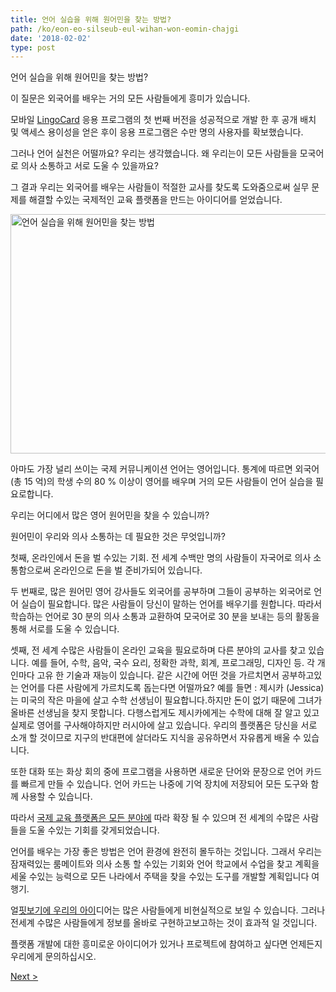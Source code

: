 ```yaml
---
title: 언어 실습을 위해 원어민을 찾는 방법?
path: /ko/eon-eo-silseub-eul-wihan-won-eomin-chajgi
date: '2018-02-02'
type: post
---
```


언어 실습을 위해 원어민을 찾는 방법?

이 질문은 외국어를 배우는 거의 모든 사람들에게 흥미가 있습니다.

모바일 <a href="https://lingocard.com" target="_blank" rel="noopener">LingoCard</a> 응용 프로그램의 첫 번째 버전을 성공적으로 개발 한 후 공개 배치 및 액세스 용이성을 얻은 후이 응용 프로그램은 수만 명의 사용자를 확보했습니다.

그러나 언어 실천은 어떨까요? 우리는 생각했습니다. 왜 우리는이 모든 사람들을 모국어로 의사 소통하고 서로 도울 수 있을까요?

그 결과 우리는 외국어를 배우는 사람들이 적절한 교사를 찾도록 도와줌으로써 실무 문제를 해결할 수있는 국제적인 교육 플랫폼을 만드는 아이디어를 얻었습니다.

<img class="aligncenter wp-image-78 size-full" src="../images/platform/social-network.jpg" alt="언어 실습을 위해 원어민을 찾는 방법" width="628" height="383" />

아마도 가장 널리 쓰이는 국제 커뮤니케이션 언어는 영어입니다. 통계에 따르면 외국어 (총 15 억)의 학생 수의 80 % 이상이 영어를 배우며 거의 모든 사람들이 언어 실습을 필요로합니다.

우리는 어디에서 많은 영어 원어민을 찾을 수 있습니까?

원어민이 우리와 의사 소통하는 데 필요한 것은 무엇입니까?

첫째, 온라인에서 돈을 벌 수있는 기회. 전 세계 수백만 명의 사람들이 자국어로 의사 소통함으로써 온라인으로 돈을 벌 준비가되어 있습니다.

두 번째로, 많은 원어민 영어 강사들도 외국어를 공부하며 그들이 공부하는 외국어로 언어 실습이 필요합니다. 많은 사람들이 당신이 말하는 언어를 배우기를 원합니다. 따라서 학습하는 언어로 30 분의 의사 소통과 교환하여 모국어로 30 분을 보내는 등의 활동을 통해 서로를 도울 수 있습니다.

셋째, 전 세계 수많은 사람들이 온라인 교육을 필요로하며 다른 분야의 교사를 찾고 있습니다. 예를 들어, 수학, 음악, 국수 요리, 정확한 과학, 회계, 프로그래밍, 디자인 등. 각 개인마다 고유 한 기술과 재능이 있습니다. 같은 시간에 어떤 것을 가르치면서 공부하고있는 언어를 다른 사람에게 가르치도록 돕는다면 어떨까요? 예를 들면 : 제시카 (Jessica)는 미국의 작은 마을에 살고 수학 선생님이 필요합니다.하지만 돈이 없기 때문에 그녀가 올바른 선생님을 찾지 못합니다. 다행스럽게도 제시카에게는 수학에 대해 잘 알고 있고 실제로 영어를 구사해야하지만 러시아에 살고 있습니다. 우리의 플랫폼은 당신을 서로 소개 할 것이므로 지구의 반대편에 살더라도 지식을 공유하면서 자유롭게 배울 수 있습니다.

또한 대화 또는 화상 회의 중에 프로그램을 사용하면 새로운 단어와 문장으로 언어 카드를 빠르게 만들 수 있습니다. 언어 카드는 나중에 기억 장치에 저장되어 모든 도구와 함께 사용할 수 있습니다.

따라서 <a href="https://lingocard.com" target="_blank" rel="noopener">국제 교육 플랫폼은 모든 분야에</a> 따라 확장 될 수 있으며 전 세계의 수많은 사람들을 도울 수있는 기회를 갖게되었습니다.

언어를 배우는 가장 좋은 방법은 언어 환경에 완전히 몰두하는 것입니다. 그래서 우리는 잠재력있는 룸메이트와 의사 소통 할 수있는 기회와 언어 학교에서 수업을 찾고 계획을 세울 수있는 능력으로 모든 나라에서 주택을 찾을 수있는 도구를 개발할 계획입니다 여행기.

얼<a href="/ko/?lang=ko">핏보기에 우리의 아이</a>디어는 많은 사람들에게 비현실적으로 보일 수 있습니다. 그러나 전세계 수많은 사람들에게 정보를 올바로 구현하고보고하는 것이 효과적 일 것입니다.

플랫폼 개발에 대한 흥미로운 아이디어가 있거나 프로젝트에 참여하고 싶다면 언제든지 우리에게 문의하십시오.

<a href="/ko/yeong-eoleul-ppalli-baeuneun-bangbeob">Next ></a>